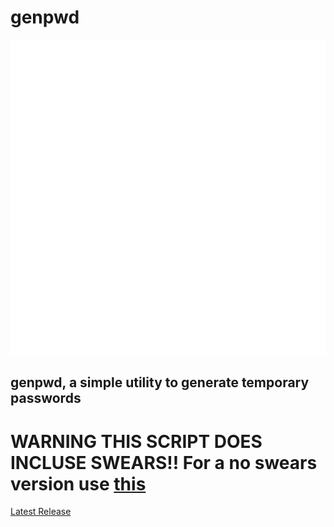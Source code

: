 # genpwd

<img src="https://github.com/CortezJEL/genpwd/blob/pages/genpwd.png?raw=true"/>

## genpwd, a simple utility to generate **temporary** passwords

# WARNING THIS SCRIPT DOES INCLUSE SWEARS!! For a no swears version use [ this ](https://github.com/CortezJEL/genpwd/releases/tag/1699754745)
[ Latest Release ](https://github.com/CortezJEL/genpwd/releases/latest)
